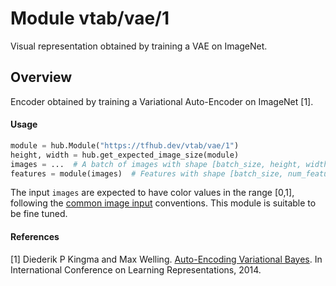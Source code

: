 # Module vtab/&zwnj;vae/1
Visual representation obtained by training a VAE on ImageNet.

<!-- asset-path: https://storage.googleapis.com/vtab/vae/1.tar.gz -->
<!-- dataset: imagenet-ilsvrc-2012-cls -->
<!-- task: image-feature-vector -->
<!-- network-architecture: vae -->
<!-- fine-tunable: true -->
<!-- format: hub -->


## Overview
Encoder obtained by training a Variational Auto-Encoder on ImageNet [1].

#### Usage

```python
module = hub.Module("https://tfhub.dev/vtab/vae/1")
height, width = hub.get_expected_image_size(module)
images = ...  # A batch of images with shape [batch_size, height, width, 3].
features = module(images)  # Features with shape [batch_size, num_features].
```

The input `images` are expected to have color values in the range [0,1], following
the [common image input](https://www.tensorflow.org/hub/common_signatures/images#input) conventions.
This module is suitable to be fine tuned.

#### References
[1] Diederik P Kingma and Max Welling.
[Auto-Encoding Variational Bayes](https://openreview.net/forum?id=33X9fd2-9FyZd).
In International Conference on Learning Representations, 2014.
